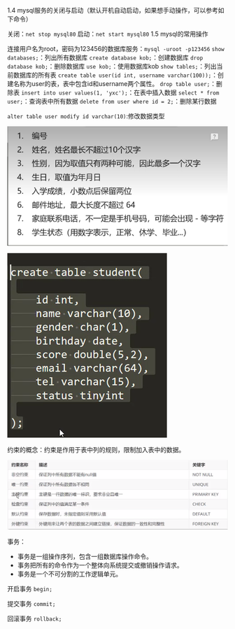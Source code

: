 1.4 mysql服务的关闭与启动（默认开机自动启动，如果想手动操作，可以参考如下命令）

关闭：`net stop mysql80`
启动：`net start mysql80`
1.5 mysql的常用操作

连接用户名为root，密码为123456的数据库服务：`mysql -uroot -p123456`
`show databases;`：列出所有数据库
`create database kob;`：创建数据库
`drop database kob;`：删除数据库
`use kob;`：使用数据库kob
`show tables;`：列出当前数据库的所有表
`create table user(id int, username varchar(100));`：创建名称为user的表，表中包含id和username两个属性。
`drop table user;`：删除表
`insert into user values(1, 'yxc');`：在表中插入数据
`select * from user;`：查询表中所有数据
`delete from user where id = 2;`：删除某行数据

`alter table user modify id varchar(10)`:修改数据类型	





![image-20220722204629311](数据库.assets/image-20220722204629311.png)

![image-20220722204638253](数据库.assets/image-20220722204638253.png)



约束的概念：约束是作用于表中列的规则，限制加入表中的数据。

![image-20220722212843720](数据库.assets/image-20220722212843720.png)

事务：

- 事务是一组操作序列，包含一组数据库操作命令。
- 事务把所有的命令作为一个整体向系统提交或撤销操作请求。
- 事务是一个不可分割的工作逻辑单元。

开启事务  `begin; `

提交事务   `commit;`

回滚事务  `rollback;`

